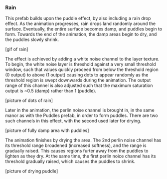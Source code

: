 ### Rain

This prefab builds upon the puddle effect, by also including a rain drop effect. As the animation progresses, rain drops land randomly around the surface. Eventually, the entire surface becomes damp, and puddles begin to form. Towards the end of the animation, the damp areas begin to dry, and the puddles slowly shrink.

[gif of rain]

The effect is achieved by adding a white noise channel to the layer texture. To begin, the white noise layer is threshold against a very small threshold window, such that values quickly proceed from below the threshold region (0 output) to above (1 output) causing dots to appear randomly as the threshold region is swept downwards during the animation. The output range of this channel is also adjusted such that the maximum saturation output is ~0.5 (damp) rather than 1 (puddle).

[picture of dots of rain]

Later in the animation, the perlin noise channel is brought in, in the same manor as with the Puddles prefab, in order to form puddles. There are two such channels in this effect, with the second used later for drying.

[picture of fully damp area with puddles]

The animation finishes by drying the area. The 2nd perlin noise channel has its threshold range broadened (increased softness), and the range is gradually raised. This causes regions furter away from the puddles to lighten as they dry. At the same time, the first perlin noice channel has its threshold gradually raised, which causes the puddles to shrink.

[picture of drying puddle]